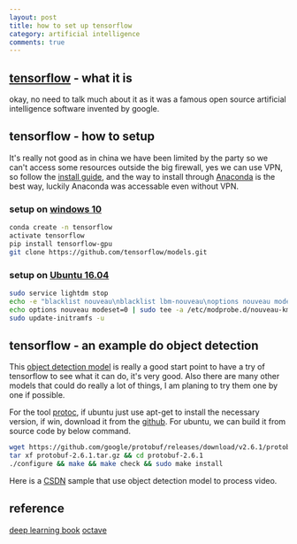 ```yaml
---
layout: post
title: how to set up tensorflow
category: artificial intelligence
comments: true
---
```


## [tensorflow](https://github.com/tensorflow) - what it is

okay, no need to talk much about it as it was a famous open source artificial intelligence software invented by google.

## tensorflow - how to setup

It's really not good as in china we have been limited by the party so we can't access some resources outside the big firewall, yes we can use VPN, so follow the [install guide](http://wiki.jikexueyuan.com/project/tensorflow-zh/get_started/os_setup.html), and the way to install through [Anaconda](https://www.anaconda.com/) is the best way, luckily Anaconda was accessable even without VPN.

### setup on [windows 10](http://blog.nitishmutha.com/tensorflow/2017/01/22/TensorFlow-with-gpu-for-windows.html)

```sh
conda create -n tensorflow
activate tensorflow
pip install tensorflow-gpu
git clone https://github.com/tensorflow/models.git
```

### setup on [Ubuntu 16.04](https://www.linkedin.com/pulse/installing-nvidia-cuda-80-ubuntu-1604-linux-gpu-new-victor)
```sh
sudo service lightdm stop
echo -e "blacklist nouveau\nblacklist lbm-nouveau\noptions nouveau modeset=0\nalias nouveau off\nalias lbm-nouveau off\n" | sudo tee /etc/modprobe.d/blacklist-nouveau.conf
echo options nouveau modeset=0 | sudo tee -a /etc/modprobe.d/nouveau-kms.conf
sudo update-initramfs -u
```

## tensorflow - an example do object detection

This [object detection model](https://github.com/tensorflow/models/tree/master/research/object_detection) is really a good start point to have a try of tensorflow to see what it can do, it's very good. Also there are many other models that could do really a lot of things, I am planing to try them one by one if possible.

For the tool [protoc](https://github.com/google/protobuf), if ubuntu just use apt-get to install the necessary version, if win, download it from the [github](https://github.com/google/protobuf/releases/tag/v2.6.1). For ubuntu, we can build it from source code by below command.

```sh
wget https://github.com/google/protobuf/releases/download/v2.6.1/protobuf-2.6.1.tar.gz
tar xf protobuf-2.6.1.tar.gz && cd protobuf-2.6.1
./configure && make && make check && sudo make install
```

Here is a [CSDN](http://m.blog.csdn.net/xiaoxiao123jun/article/details/76605928) sample that use object detection model to process video.

## reference

[deep learning book](http://www.deeplearningbook.org/)
[octave](https://www.gnu.org/software/octave/)

